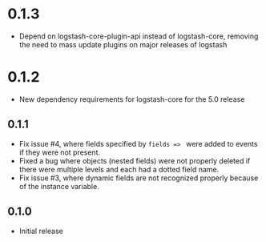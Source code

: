 # 0.1.3
  - Depend on logstash-core-plugin-api instead of logstash-core, removing the need to mass update plugins on major releases of logstash
# 0.1.2
  - New dependency requirements for logstash-core for the 5.0 release
## 0.1.1
 - Fix issue #4, where fields specified by `fields => ` were added to events if
   they were not present.
 - Fixed a bug where objects (nested fields) were not properly deleted if there
   were multiple levels and each had a dotted field name.
 - Fix issue #3, where dynamic fields are not recognized properly because of the
   instance variable.
## 0.1.0
 - Initial release
